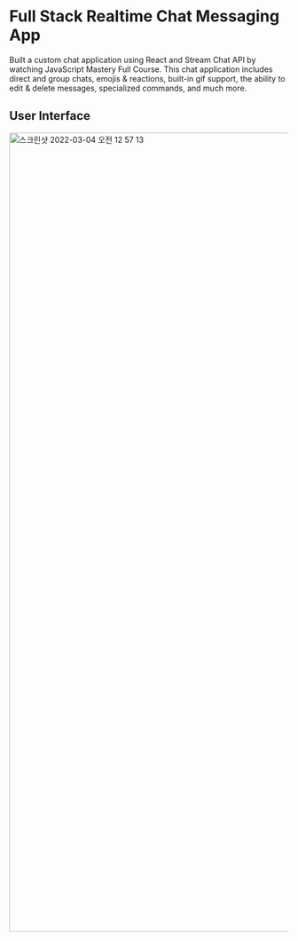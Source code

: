 # Full Stack Realtime Chat Messaging App

Built a custom chat application using React and Stream Chat API by watching JavaScript Mastery Full Course. This chat application includes direct and group chats, emojis & reactions, built-in gif support, the ability to edit & delete messages, specialized commands, and much more.

## User Interface

<img width="1440" alt="스크린샷 2022-03-04 오전 12 57 13" src="https://user-images.githubusercontent.com/94903612/156602009-be97deeb-d948-45fe-a23a-0645e3750b92.png">

